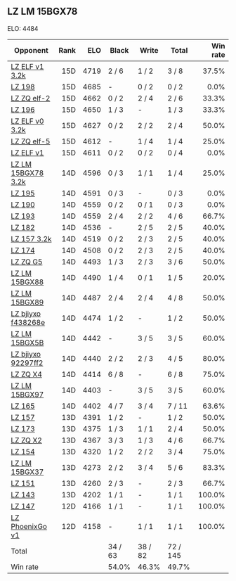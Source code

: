 ## LZ LM 15BGX78 ##

ELO: 4484

Opponent | Rank | ELO | Black | Write | Total | Win rate
---------|-----:|----:|-------|-------|-------|-------:
[LZ ELF v1 3.2k](LZ%20ELF%20v1%203.2k.md) | 15D | 4719 | 2 / 6 | 1 / 2 | 3 / 8 | 37.5%
[LZ 198](LZ%20198.md) | 15D | 4685 | - | 0 / 2 | 0 / 2 | 0.0%
[LZ ZQ elf-2](LZ%20ZQ%20elf-2.md) | 15D | 4662 | 0 / 2 | 2 / 4 | 2 / 6 | 33.3%
[LZ 196](LZ%20196.md) | 15D | 4650 | 1 / 3 | - | 1 / 3 | 33.3%
[LZ ELF v0 3.2k](LZ%20ELF%20v0%203.2k.md) | 15D | 4627 | 0 / 2 | 2 / 2 | 2 / 4 | 50.0%
[LZ ZQ elf-5](LZ%20ZQ%20elf-5.md) | 15D | 4612 | - | 1 / 4 | 1 / 4 | 25.0%
[LZ ELF v1](LZ%20ELF%20v1.md) | 15D | 4611 | 0 / 2 | 0 / 2 | 0 / 4 | 0.0%
[LZ LM 15BGX78 3.2k](LZ%20LM%2015BGX78%203.2k.md) | 14D | 4596 | 0 / 3 | 1 / 1 | 1 / 4 | 25.0%
[LZ 195](LZ%20195.md) | 14D | 4591 | 0 / 3 | - | 0 / 3 | 0.0%
[LZ 190](LZ%20190.md) | 14D | 4559 | 0 / 2 | 0 / 1 | 0 / 3 | 0.0%
[LZ 193](LZ%20193.md) | 14D | 4559 | 2 / 4 | 2 / 2 | 4 / 6 | 66.7%
[LZ 182](LZ%20182.md) | 14D | 4536 | - | 2 / 5 | 2 / 5 | 40.0%
[LZ 157 3.2k](LZ%20157%203.2k.md) | 14D | 4519 | 0 / 2 | 2 / 3 | 2 / 5 | 40.0%
[LZ 174](LZ%20174.md) | 14D | 4508 | 0 / 2 | 2 / 3 | 2 / 5 | 40.0%
[LZ ZQ G5](LZ%20ZQ%20G5.md) | 14D | 4493 | 1 / 3 | 2 / 3 | 3 / 6 | 50.0%
[LZ LM 15BGX88](LZ%20LM%2015BGX88.md) | 14D | 4490 | 1 / 4 | 0 / 1 | 1 / 5 | 20.0%
[LZ LM 15BGX89](LZ%20LM%2015BGX89.md) | 14D | 4487 | 2 / 4 | 2 / 4 | 4 / 8 | 50.0%
[LZ bjiyxo f438268e](LZ%20bjiyxo%20f438268e.md) | 14D | 4474 | 1 / 2 | - | 1 / 2 | 50.0%
[LZ LM 15BGX5B](LZ%20LM%2015BGX5B.md) | 14D | 4442 | - | 3 / 5 | 3 / 5 | 60.0%
[LZ bjiyxo 92297ff2](LZ%20bjiyxo%2092297ff2.md) | 14D | 4440 | 2 / 2 | 2 / 3 | 4 / 5 | 80.0%
[LZ ZQ X4](LZ%20ZQ%20X4.md) | 14D | 4414 | 6 / 8 | - | 6 / 8 | 75.0%
[LZ LM 15BGX97](LZ%20LM%2015BGX97.md) | 14D | 4403 | - | 3 / 5 | 3 / 5 | 60.0%
[LZ 165](LZ%20165.md) | 14D | 4402 | 4 / 7 | 3 / 4 | 7 / 11 | 63.6%
[LZ 157](LZ%20157.md) | 13D | 4391 | 1 / 2 | - | 1 / 2 | 50.0%
[LZ 173](LZ%20173.md) | 13D | 4375 | 1 / 3 | 1 / 1 | 2 / 4 | 50.0%
[LZ ZQ X2](LZ%20ZQ%20X2.md) | 13D | 4367 | 3 / 3 | 1 / 3 | 4 / 6 | 66.7%
[LZ 154](LZ%20154.md) | 13D | 4320 | 1 / 2 | 2 / 2 | 3 / 4 | 75.0%
[LZ LM 15BGX37](LZ%20LM%2015BGX37.md) | 13D | 4273 | 2 / 2 | 3 / 4 | 5 / 6 | 83.3%
[LZ 151](LZ%20151.md) | 13D | 4260 | 2 / 3 | - | 2 / 3 | 66.7%
[LZ 143](LZ%20143.md) | 13D | 4202 | 1 / 1 | - | 1 / 1 | 100.0%
[LZ 147](LZ%20147.md) | 12D | 4166 | 1 / 1 | - | 1 / 1 | 100.0%
[LZ PhoenixGo v1](LZ%20PhoenixGo%20v1.md) | 12D | 4158 | - | 1 / 1 | 1 / 1 | 100.0%
Total | | | 34 / 63 | 38 / 82 | 72 / 145 | 
Win rate| | | 54.0% | 46.3% | 49.7% | 
